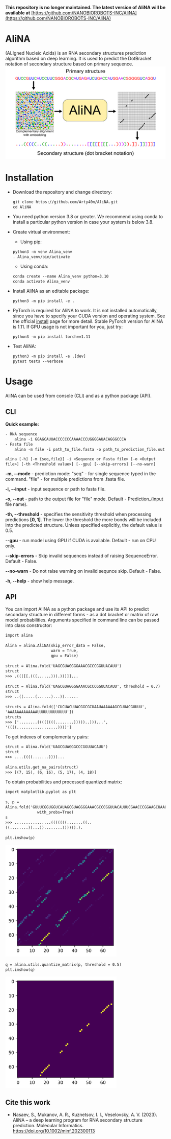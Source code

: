 <b>This repository is no longer maintained. The latest version of AliNA will be available at</b> [https://github.com/NANOBIOROBOTS-INC/AliNA](https://github.com/NANOBIOROBOTS-INC/AliNA)

AliNA
===

(ALIgned Nucleic Acids) is an RNA secondary structures prediction algorithm based on deep learning. It is used to predict the DotBracket notation of secondary structure based on primary sequence.
<img src="img/alina.png"/>

Installation
===

- Download the repository and change directory: 
    ```
    git clone https://github.com/Arty40m/AliNA.git
    cd AliNA
    ```
    
- You need python version 3.8 or greater. We recommend using conda to install a particular python version in case your system is below 3.8. 

- Create virtual environment:

    - Using pip:
    ```
    python3 -m venv Alina_venv
    . Alina_venv/bin/activate
    ```
    - Using conda:
    ```
    conda create --name Alina_venv python=3.10
    conda activate Alina_venv
    ```
- Install AliNA as an editable package:
    ```
    python3 -m pip install -e .
    ```
- PyTorch is required for AliNA to work. It is not installed automatically, since you have to specify your CUDA version and operating system. See the official [install](https://pytorch.org/get-started/locally/) page for more detail. Stable PyTorch version for AliNA is 1.11. If GPU usage is not important for you, just try:

    ```
    python3 -m pip install torch==1.11
    ```
- Test AliNA:
    ```
    python3 -m pip install -e .[dev]
    pytest tests --verbose
    ```

Usage
===

AliNA can be used from console (CLI) and as a python package (API).
    
<h2>CLI</h2>

__Quick example:__

```
- RNA sequence
    alina -i GGAGCAUUACCCCCCCAAAACCCUGGGGAUACAGGGCCCA
- Fasta file
    alina -m file -i path_to_file.fasta -o path_to_prediction_file.out
```

```
alina [-h] [-m {seq,file}] -i <Sequence or Fasta file> [-o <Output file>] [-th <Threshold value>] [--gpu] [--skip-errors] [--no-warn]
```
**-m, --mode**  - prediction mode: "seq" - for single sequence typed in the command. "file" - for multiple predictions from .fasta file.

**-i, --input** - input sequence or path to fasta file.

**-o, --out** - path to the output file for "file" mode. Default - Prediction_(input file name).

**-th, --threshold** - specifies the sensitivity threshold when processing predictions **[0, 1]**. The lower the threshold the more bonds will be included into the predicted structure. Unless specified explicitly, the default value is 0.5.

**--gpu** - run model using GPU if CUDA is available. Default - run on CPU only.

**--skip-errors** - Skip invalid sequences instead of raising SequenceError. Default - False.

**--no-warn** - Do not raise warning on invalid sequnce skip. Default - False.

**-h, --help** - show help message.

<h2>API</h2>
    You can import AliNA as a python package and use its API to predict secondary structure in different forms - as a dot bracket or matrix of raw model probabilities. Arguments specified in command line can be passed into class constructor:
    
```
import alina

Alina = alina.AliNA(skip_error_data = False,
                    warn = True,
                    gpu = False)
                
struct = Alina.fold('UAGCGUAGGGGAAACGCCCGGUUACAUU')
struct
>>> .((([[.(((......))).)))]]...

struct = Alina.fold('UAGCGUAGGGGAAACGCCCGGUUACAUU', threshold = 0.7)
struct
>>> ..((.....(......)...))......

structs = Alina.fold(['CUCUACUUACGGCGCUAAUAAAAAAGCGUUACGUUUU', 'AAAAAAAAAAAAAUUUUUUUUUUUUU'])
structs
>>> ['........((((((((........)))))..)))...', '((((..................))))']
```
    
To get indexes of complementary pairs:

```
struct = Alina.fold('UAGCGUAGGGCCCGGUUACAUU')
struct
>>> ....((((.......))))...

alina.utils.get_na_pairs(struct)
>>> [(7, 15), (6, 16), (5, 17), (4, 18)]
```

To obtain probabilities and processed quantized matrix:
    
```
import matplotlib.pyplot as plt

s, p = Alina.fold('GUUUCGGUGGUCAUAGCGUAGGGGAAACGCCCGGUUACAUUUCGAACCCGGAAGCUAAGCCUUACAGC', 
              with_probs=True)
s
>>> ................(((((((.......((..((........))...))........)))))).).

plt.imshow(p)
```

<img src="img/probs.png" width=350px/>

```
q = alina.utils.quantize_matrix(p, threshold = 0.5)
plt.imshow(q)
```

<img src="img/quant.png" width=350px/>

<h2>Cite this work</h2>

- Nasaev, S., Mukanov, A. R., Kuznetsov, I. I., Veselovsky, A. V. (2023). AliNA – a deep learning program for RNA secondary structure prediction. Molecular Informatics. https://doi.org/10.1002/minf.202300113
